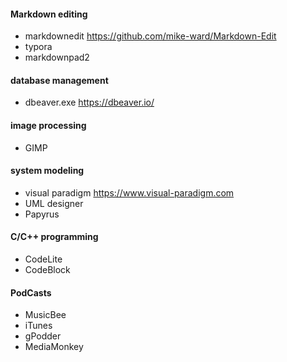 #### Markdown editing
- markdownedit    https://github.com/mike-ward/Markdown-Edit
- typora   
- markdownpad2
#### database management
- dbeaver.exe      https://dbeaver.io/
#### image processing
- GIMP 
#### system modeling
- visual paradigm  https://www.visual-paradigm.com
- UML designer 
- Papyrus
#### C/C++ programming
- CodeLite
- CodeBlock
#### PodCasts
- MusicBee
- iTunes
- gPodder
- MediaMonkey



